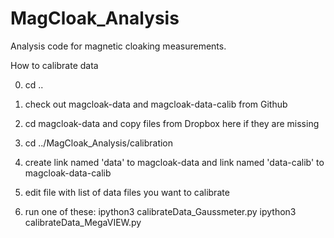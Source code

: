 # MagCloak_Analysis
Analysis code for magnetic cloaking measurements.

How to calibrate data

0) cd ..

1) check out magcloak-data and magcloak-data-calib from Github

2) cd magcloak-data and copy files from Dropbox here if they are missing 

3) cd ../MagCloak_Analysis/calibration

4) create link named 'data' to magcloak-data and link named 'data-calib' to magcloak-data-calib

5) edit file with list of data files you want to calibrate

6) run one of these:
       ipython3 calibrateData_Gaussmeter.py <filelist>
       ipython3 calibrateData_MegaVIEW.py <filelist>


